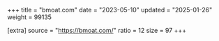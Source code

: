 +++
title = "bmoat.com"
date = "2023-05-10"
updated = "2025-01-26"
weight = 99135

[extra]
source = "https://bmoat.com/"
ratio = 12
size = 97
+++
